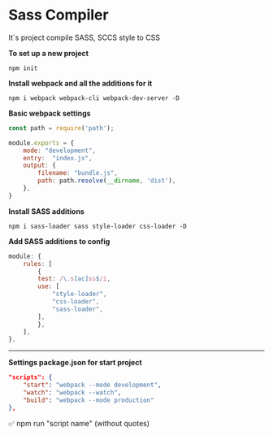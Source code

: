 # Sass Compiler

It`s project compile SASS, SCCS style to CSS

**To set up a new project**
```
npm init
```

**Install webpack and all the additions for it**
```
npm i webpack webpack-cli webpack-dev-server -D
```

**Basic webpack settings**
```js
const path = require('path');

module.exports = {
    mode: "development",
    entry:  "index.js",
    output: {
        filename: "bundle.js",
        path: path.resolve(__dirname, 'dist'),
    },
}
```

**Install SASS additions**
```
npm i sass-loader sass style-loader css-loader -D
```

**Add SASS additions to config**
```js
module: {
    rules: [
        {
        test: /\.s[ac]ss$/i,
        use: [
            "style-loader",
            "css-loader",
            "sass-loader",
        ],
        },
    ],
},
```

____

**Settings package.json for start project**
```json
"scripts": {
    "start": "webpack --mode development",
    "watch": "webpack --watch",
    "build": "webpack --mode production"
},
```

:white_check_mark: npm run "script name" (without quotes)